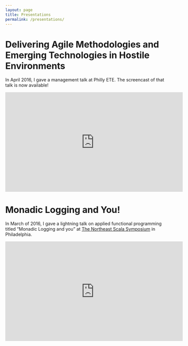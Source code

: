 ```yaml
---
layout: page
title: Presentations
permalink: /presentations/
---
```


Delivering Agile Methodologies and Emerging Technologies in Hostile Environments
================================================================================

In April 2016, I gave a management talk at Philly ETE.  The screencast of that talk is now available!

<iframe width="560" height="315" src="https://www.youtube.com/embed/T0KJ9vlD5SA" frameborder="0" allowfullscreen></iframe>

Monadic Logging and You!
========================

In March of 2016, I gave a lightning talk on applied functional programming titled “Monadic Logging and you” at
[The Northeast Scala Symposium][nescala] in Philadelphia.

<iframe width="560" height="315" src="https://www.youtube.com/embed/t-YX55ZF4g0" frameborder="0" allowfullscreen></iframe>

[nescala]: http://www.nescala.org/
[phillyete]: http://2016.phillyemergingtech.com/
